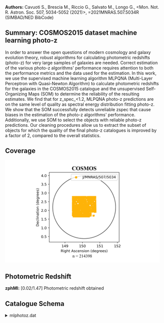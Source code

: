 **Authors:** Cavuoti S., Brescia M., Riccio G., Salvato M., Longo G., <Mon. Not. R. Astron. Soc. 507, 5034-5052 (2021)>, =2021MNRAS.507.5034R (SIMBAD/NED BibCode)

## Summary: COSMOS2015 dataset machine learning photo-z 

In order to answer the open questions of modern cosmology and galaxy evolution theory, robust algorithms for calculating photometric redshifts (photo-z) for very large samples of galaxies are needed. Correct estimation of the various photo-z algorithms' performance requires attention to both the performance metrics and the data used for the estimation. In this work, we use the supervised machine learning algorithm MLPQNA (Multi-Layer Perceptron with Quasi-Newton Algorithm) to calculate photometric redshifts for the galaxies in the COSMOS2015 catalogue and the unsupervised Self-Organizing Maps (SOM) to determine the reliability of the resulting estimates. We find that for z_spec_<1.2, MLPQNA photo-z predictions are on the same level of quality as spectral energy distribution fitting photo-z. We show that the SOM successfully detects unreliable zspec that cause biases in the estimation of the photo-z algorithms' performance. Additionally, we use SOM to select the objects with reliable photo-z predictions. Our cleaning procedures allow us to extract the subset of objects for which the quality of the final photo-z catalogues is improved by a factor of 2, compared to the overall statistics.
## Coverage
![image](https://raw.githubusercontent.com/joshgithubbin/Sherlock-DDF/refs/heads/main/Catalogue%20Plotting/Catalogues/J-MNRAS-507-5034/Subcatalogues/COSMOS/Plots/fieldcover.png)
## Photometric Redshift 
 
**zphMl:** [0.02/1.47] Photometric redshift obtained 
 

## Catalogue Schema

<details>
<summary>mlphotoz.dat</summary>

| Bytes   | Format       | Units   | Label      | Explanations                                                     |
|:--------|:-------------|:--------|:-----------|:-----------------------------------------------------------------|
| 1- 18   | F18.14       | deg     | RAdeg      | [149.41/150.79] Right ascension (J2000)                          |
| 20- 37  | F18.16       | deg     | DEdeg      | [1.61/2.82] Declination (J2000)                                  |
| 39- 44  | I6           | ---     | Seq        | Object ID in the original COSMOS2015                             |
| 46- 50  | A5           | ---     | dataset    | [Run Test Train] A flag indicating whether                       |
| 52- 71  | F20.18       | ---     | zphMl      | [0.02/1.47] Photometric redshift obtained                        |
| 73- 95  | E23.17       | ---     | zphMlCoeff | ?=-99.99 In-cell outlier coefficient for                         |
| 97-116  | F20.18       | ---     | zphSED     | [0.0/4.72] SED fitting photometric redshift                      |
| 2015    | (photoZ_SED) | 118-140 | E23.17     | ---     zphSEDCoeff ?=-99.99 In-cell outlier coefficient for SED |
| 142-164 | E23.17       | ---     | resML-SED  | [-1.11/0.75] Residuals between ML and SED                        |
| 166-188 | E23.17       | ---     | zspCoeff   | ?=-99.99 In-cell outlier coefficient for                         |
| 190-194 | F5.1         | ---     | tMO        | Occupation of the SOM cell, to which this                        |

**Note**: objects are considered to be outliers if |*Coeff|>3.

</details>
